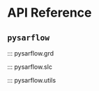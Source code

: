 # API Reference

<!-- ::: pysarflow -->

## `pysarflow`

<!-- ::: pysarflow -->

::: pysarflow.grd

::: pysarflow.slc

::: pysarflow.utils
